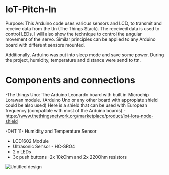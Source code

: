 # IoT-Pitch-In

Purpose: 
This Arduino code uses various sensors and LCD, to transmit and receive data from the ttn (The Things Stack). The received data is used to control LEDs. I will also show the technique to control the angular movement of the servo. Similar principles can be applied to any Arduino board with different sensors mounted. 

Additionally, Arduino was put into sleep mode and save some power. During the project, humidity, temperature and distance were send to ttn.

# Components and connections 
-The things Uno: The Arduino Leonardo board with built in Microchip Lorawan module. (Arduino Uno or any other board with appropiate shield could be also used) 
Here is a shield that can be used with European frequency (compatible with most of the Arduino boards) - https://www.thethingsnetwork.org/marketplace/product/iot-lora-node-shield

-DHT 11- Humidity and Temperature Sensor 
- LCD1602 Module
- Ultrasonic Sensor - HC-SRO4
- 2 x LEDs 
- 3x push buttons 
-2x 10kOhm and 2x 220Ohm resistors  

![Untitled design](https://user-images.githubusercontent.com/87130809/124954910-80ccc700-e00e-11eb-8cf2-595a38cca02c.jpg)





